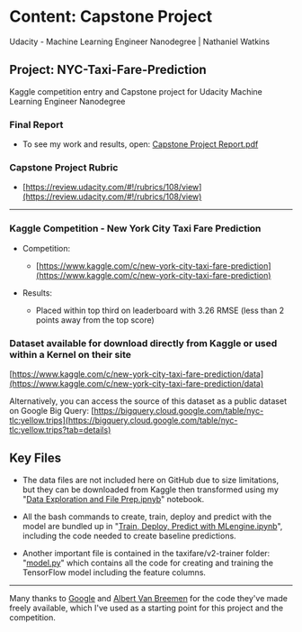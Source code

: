 # Content: Capstone Project
Udacity - Machine Learning Engineer Nanodegree | Nathaniel Watkins
## Project: NYC-Taxi-Fare-Prediction
Kaggle competition entry and Capstone project for Udacity Machine Learning Engineer Nanodegree

### Final Report
* To see my work and results, open: 
[Capstone Project Report.pdf](https://github.com/TheNathanielWatkins/NYC-Taxi-Fare-Prediction---Capstone-Project/blob/master/Capstone%20Project%20Report.pdf)

### Capstone Project Rubric
* [https://review.udacity.com/#!/rubrics/108/view](https://review.udacity.com/#!/rubrics/108/view)

-----

### Kaggle Competition - New York City Taxi Fare Prediction
* Competition:
  * [https://www.kaggle.com/c/new-york-city-taxi-fare-prediction](https://www.kaggle.com/c/new-york-city-taxi-fare-prediction)

* Results:
  * Placed within top third on leaderboard with 3.26 RMSE (less than 2 points away from the top score)

### Dataset available for download directly from Kaggle or used within a Kernel on their site
[https://www.kaggle.com/c/new-york-city-taxi-fare-prediction/data](https://www.kaggle.com/c/new-york-city-taxi-fare-prediction/data)

Alternatively, you can access the source of this dataset as a public dataset on Google Big Query:
[https://bigquery.cloud.google.com/table/nyc-tlc:yellow.trips](https://bigquery.cloud.google.com/table/nyc-tlc:yellow.trips?tab=details)


## Key Files

* The data files are not included here on GitHub due to size limitations, but they can be downloaded from Kaggle then transformed using my "[Data Exploration and File Prep.ipnyb](https://github.com/TheNathanielWatkins/NYC-Taxi-Fare-Prediction---Capstone-Project/blob/master/Train%2C%20Deploy%2C%20Predict%20with%20MLengine.ipynb)" notebook.

* All the bash commands to create, train, deploy and predict with the model are bundled up in "[Train, Deploy, Predict with MLengine.ipynb](https://github.com/TheNathanielWatkins/NYC-Taxi-Fare-Prediction---Capstone-Project/blob/master/Train%2C%20Deploy%2C%20Predict%20with%20MLengine.ipynb)", including the code needed to create baseline predictions.

* Another important file is contained in the taxifare/v2-trainer folder: "[model.py](https://github.com/TheNathanielWatkins/NYC-Taxi-Fare-Prediction---Capstone-Project/blob/master/taxifare/v2-trainer/model.py)" which contains all the code for creating and training the TensorFlow model including the feature columns.

-----

Many thanks to [Google](https://github.com/GoogleCloudPlatform/training-data-analyst/tree/master/courses/machine_learning/deepdive/03_tensorflow) and [Albert Van Breemen](https://www.kaggle.com/breemen/nyc-taxi-fare-data-exploration) for the code they've made freely available, which I've used as a starting point for this project and the competition.
